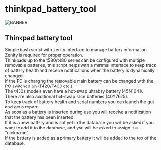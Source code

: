 # thinkpad_battery_tool

![BANNER](https://github.com/Patan98/thinkpad_battery_tool/assets/159428129/351615ea-05e8-41e4-8083-7dfa10f5de36)

## Thinkpad battery tool
Simple bash script with zenity interface to manage battery information. <br />
Zenity is required for proper operation. <br />
Thinkpads up to the t580/t480 series can be configured with multiple removable batteries, this script helps with a minimal interface to keep track of battery health and receive notifications when the battery is dynamically changed. <br />
If the PC is charging the removable main battery can be changed with the PC switched on (T420/T430 etc.). <br />
The t430s models even have a hot-swap ultrabay battery (45N1041). <br />
There are also additional hot-swap slice batteries (40Y7625). <br />
To keep track of battery health and serial numbers you can launch the gui and get a report. <br />
As soon as a battery is inserted during use you will receive a notification that the battery has been inserted. <br />
If it is a new battery and is not yet in the database you will be asked if you want to add it to the database, and you will be asked to assign it a "nickname". <br />
If the battery is added as a primary battery it will be added to the top of the database. <br />
